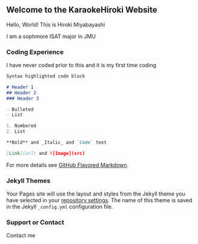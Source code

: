 ## Welcome to the KaraokeHiroki Website

Hello, World! This is Hiroki Miyabayashi

I am a sophmore ISAT major in JMU

### Coding Experience

I have never coded prior to this and it is my first time coding

```markdown
Syntax highlighted code block

# Header 1
## Header 2
### Header 3

- Bulleted
- List

1. Numbered
2. List

**Bold** and _Italic_ and `Code` text

[Link](url) and ![Image](src)
```

For more details see [GitHub Flavored Markdown](https://guides.github.com/features/mastering-markdown/).

### Jekyll Themes

Your Pages site will use the layout and styles from the Jekyll theme you have selected in your [repository settings](https://github.com/KaraokeHiroki/KaraokeHiroki.github.io/settings). The name of this theme is saved in the Jekyll `_config.yml` configuration file.

### Support or Contact

Contact me
